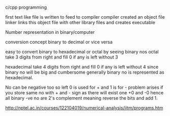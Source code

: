 c/cpp programming

first text like file is written to feed to compiler
compiler created an object file
linker links this object file with other library files and creates executable



Number representation in binary/computer


conversion concept
binary to decimal or vice versa

easy to convert binary to hexadecimal or octal by seeing binary nos
octal take 3 digits from right and fill 0 if any is left without 3

hexadecimal take 4 digits from right and fill 0 if any is left without 4
since binary no will be big and cumbersome generally binary no is represented as hexadecimal.

No can be negative too so left 0 is used for + and 1 is for -
problem arises if you store same no with + and - sign as there will exist one +0 and -0
hence all binary -ve no are 2's complement meaning reverse the bits and add 1.


http://nptel.ac.in/courses/122104019/numerical-analysis/iitm/programs.htm

